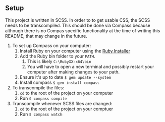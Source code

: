 ## Setup

This project is written in SCSS.  In order to to get usable CSS, the SCSS needs to be transcompiled.  This should be done via Compass because although there is no Compas specific functionality at the time of writing this README, that may change in the future.

1. To set up Compass on your computer:
	1. Install Ruby on your computer using the [Ruby Installer](http://rubyinstaller.org/)
	1. Add the Ruby bin folder to your `PATH`.  
		1. This is likely `C:\RubyXX-x64\bin`
		1. You will have to open a new terminal and possibly restart your computer after making changes to your path.
	1. Ensure it's up to date 
		`$ gem update --system`
	1. Install compass
		`$ gem install compass`
1. To transcompile the files:
	1. `cd` to the root of the project on your computer
	1. Run `$ compass compile`
1. Transcompile whenever SCSS files are changed:
	1. `cd` to the root of the project on your comptuer
	1. Run `$ compass watch`
